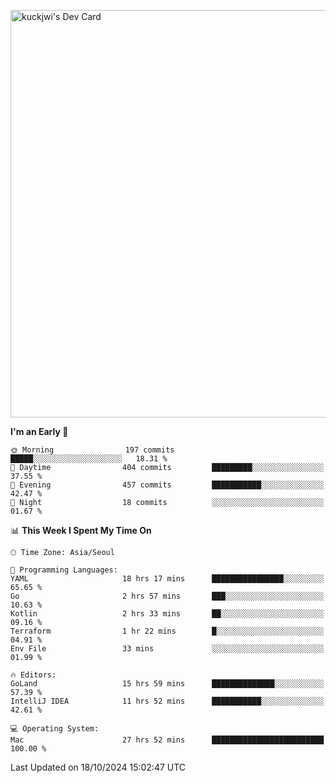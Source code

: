 <a href="https://app.daily.dev/kuckhwancho"><img src="https://api.daily.dev/devcards/v2/efef39c8028947428b3c0b486b9cd9b6.png?r=iz2&type=wide" width="652" alt="kuckjwi's Dev Card"/></a>

<!--START_SECTION:waka-->
**I'm an Early 🐤** 

```text
🌞 Morning                197 commits         █████░░░░░░░░░░░░░░░░░░░░   18.31 % 
🌆 Daytime                404 commits         █████████░░░░░░░░░░░░░░░░   37.55 % 
🌃 Evening                457 commits         ███████████░░░░░░░░░░░░░░   42.47 % 
🌙 Night                  18 commits          ░░░░░░░░░░░░░░░░░░░░░░░░░   01.67 % 
```


📊 **This Week I Spent My Time On** 

```text
🕑︎ Time Zone: Asia/Seoul

💬 Programming Languages: 
YAML                     18 hrs 17 mins      ████████████████░░░░░░░░░   65.65 % 
Go                       2 hrs 57 mins       ███░░░░░░░░░░░░░░░░░░░░░░   10.63 % 
Kotlin                   2 hrs 33 mins       ██░░░░░░░░░░░░░░░░░░░░░░░   09.16 % 
Terraform                1 hr 22 mins        █░░░░░░░░░░░░░░░░░░░░░░░░   04.91 % 
Env File                 33 mins             ░░░░░░░░░░░░░░░░░░░░░░░░░   01.99 % 

🔥 Editors: 
GoLand                   15 hrs 59 mins      ██████████████░░░░░░░░░░░   57.39 % 
IntelliJ IDEA            11 hrs 52 mins      ███████████░░░░░░░░░░░░░░   42.61 % 

💻 Operating System: 
Mac                      27 hrs 52 mins      █████████████████████████   100.00 % 
```


 Last Updated on 18/10/2024 15:02:47 UTC
<!--END_SECTION:waka-->
